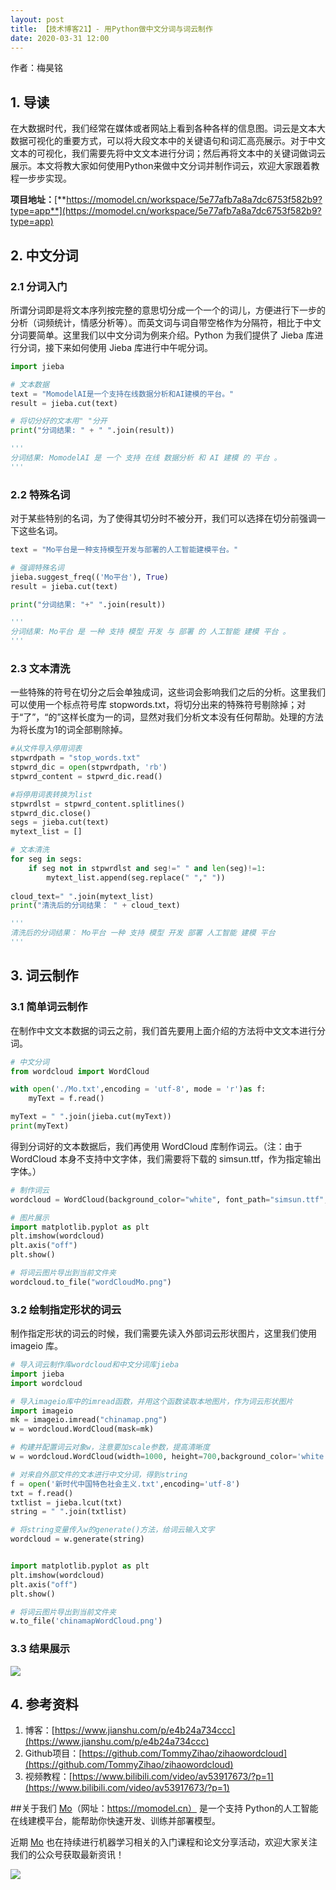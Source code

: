 ```yaml
---
layout: post
title: 【技术博客21】- 用Python做中文分词与词云制作
date: 2020-03-31 12:00
---
```


作者：梅昊铭 

## 1. 导读
在大数据时代，我们经常在媒体或者网站上看到各种各样的信息图。词云是文本大数据可视化的重要方式，可以将大段文本中的关键语句和词汇高亮展示。对于中文文本的可视化，我们需要先将中文文本进行分词；然后再将文本中的关键词做词云展示。本文将教大家如何使用Python来做中文分词并制作词云，欢迎大家跟着教程一步步实现。


**项目地址：**[**https://momodel.cn/workspace/5e77afb7a8a7dc6753f582b9?type=app**](https://momodel.cn/workspace/5e77afb7a8a7dc6753f582b9?type=app)


## 2. 中文分词
### 2.1 分词入门
所谓分词即是将文本序列按完整的意思切分成一个一个的词儿，方便进行下一步的分析（词频统计，情感分析等）。而英文词与词自带空格作为分隔符，相比于中文分词要简单。这里我们以中文分词为例来介绍。Python 为我们提供了 Jieba 库进行分词，接下来如何使用 Jieba 库进行中午呢分词。
```python
import jieba

# 文本数据
text = "MomodelAI是一个支持在线数据分析和AI建模的平台。"
result = jieba.cut(text)

# 将切分好的文本用" "分开
print("分词结果: " + " ".join(result)) 

'''
分词结果: MomodelAI 是 一个 支持 在线 数据分析 和 AI 建模 的 平台 。
'''
```
### 2.2 特殊名词
对于某些特别的名词，为了使得其切分时不被分开，我们可以选择在切分前强调一下这些名词。
```python
text = "Mo平台是一种支持模型开发与部署的人工智能建模平台。"

# 强调特殊名词
jieba.suggest_freq(('Mo平台'), True)
result = jieba.cut(text)

print("分词结果: "+" ".join(result)) 

'''
分词结果: Mo平台 是 一种 支持 模型 开发 与 部署 的 人工智能 建模 平台 。
'''
```
### 2.3 文本清洗
一些特殊的符号在切分之后会单独成词，这些词会影响我们之后的分析。这里我们可以使用一个标点符号库 stopwords.txt，将切分出来的特殊符号剔除掉；对于“了”，“的”这样长度为一的词，显然对我们分析文本没有任何帮助。处理的方法为将长度为1的词全部剔除掉。
```python
#从文件导入停用词表
stpwrdpath = "stop_words.txt"
stpwrd_dic = open(stpwrdpath, 'rb')
stpwrd_content = stpwrd_dic.read()

#将停用词表转换为list  
stpwrdlst = stpwrd_content.splitlines()
stpwrd_dic.close()
segs = jieba.cut(text)
mytext_list = []

# 文本清洗
for seg in segs:
    if seg not in stpwrdlst and seg!=" " and len(seg)!=1:
        mytext_list.append(seg.replace(" "," "))
        
cloud_text=" ".join(mytext_list) 
print("清洗后的分词结果： " + cloud_text)

'''
清洗后的分词结果： Mo平台 一种 支持 模型 开发 部署 人工智能 建模 平台
'''
```

## 3. 词云制作
### 3.1 简单词云制作
在制作中文文本数据的词云之前，我们首先要用上面介绍的方法将中文文本进行分词。
```python
# 中文分词
from wordcloud import WordCloud

with open('./Mo.txt',encoding = 'utf-8', mode = 'r')as f:
    myText = f.read()

myText = " ".join(jieba.cut(myText)) 
print(myText)
```
得到分词好的文本数据后，我们再使用 WordCloud 库制作词云。（注：由于 WordCloud 本身不支持中文字体，我们需要将下载的 simsun.ttf，作为指定输出字体。）
```python
# 制作词云
wordcloud = WordCloud(background_color="white", font_path="simsun.ttf", height=300, width = 400).generate(myText)

# 图片展示
import matplotlib.pyplot as plt
plt.imshow(wordcloud)
plt.axis("off")
plt.show()

# 将词云图片导出到当前文件夹
wordcloud.to_file("wordCloudMo.png") 
```
### 3.2 绘制指定形状的词云
制作指定形状的词云的时候，我们需要先读入外部词云形状图片，这里我们使用 imageio 库。


```python
# 导入词云制作库wordcloud和中文分词库jieba
import jieba
import wordcloud

# 导入imageio库中的imread函数，并用这个函数读取本地图片，作为词云形状图片
import imageio
mk = imageio.imread("chinamap.png")
w = wordcloud.WordCloud(mask=mk)

# 构建并配置词云对象w，注意要加scale参数，提高清晰度
w = wordcloud.WordCloud(width=1000, height=700,background_color='white',font_path='simsun.ttf',mask=mk,scale=15)

# 对来自外部文件的文本进行中文分词，得到string
f = open('新时代中国特色社会主义.txt',encoding='utf-8')
txt = f.read()
txtlist = jieba.lcut(txt)
string = " ".join(txtlist)

# 将string变量传入w的generate()方法，给词云输入文字
wordcloud = w.generate(string)


import matplotlib.pyplot as plt
plt.imshow(wordcloud)
plt.axis("off")
plt.show()

# 将词云图片导出到当前文件夹
w.to_file('chinamapWordCloud.png')
```
### 3.3 结果展示
![](https://imgbed.momodel.cn/1585246545195-f9c7c350-8f6a-4a2c-bca6-ee9f786bbe2c.png)


## 4. 参考资料

1. 博客：[https://www.jianshu.com/p/e4b24a734ccc](https://www.jianshu.com/p/e4b24a734ccc)
1. Github项目：[https://github.com/TommyZihao/zihaowordcloud](https://github.com/TommyZihao/zihaowordcloud)
1. 视频教程：[https://www.bilibili.com/video/av53917673/?p=1](https://www.bilibili.com/video/av53917673/?p=1)


##关于我们
[Mo](https://momodel.cn)（网址：https://momodel.cn） 是一个支持 Python的人工智能在线建模平台，能帮助你快速开发、训练并部署模型。

近期 [Mo](https://momodel.cn) 也在持续进行机器学习相关的入门课程和论文分享活动，欢迎大家关注我们的公众号获取最新资讯！

![](https://imgbed.momodel.cn/联系人.png)





